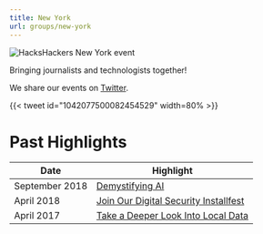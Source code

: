 ```yaml
---
title: New York
url: groups/new-york
---
```


![HacksHackers New York event](https://pbs.twimg.com/media/CrtalO9XgAATwmY?format=jpg&name=medium)

Bringing journalists and technologists together!

We share our events on [Twitter](https://twitter.com/HacksHackersNYC).

{{< tweet id="1042077500082454529" width=80% >}}

# Past Highlights

| **Date**  | **Highlight** |  
|-----------|---------------|  
| September 2018 | [Demystifying AI](https://www.meetup.com/hacks-hackers-nyc/events/254757540/) |
| April 2018 | [Join Our Digital Security Installfest](https://www.meetup.com/hacks-hackers-nyc/events/249030312/) |   
| April 2017 | [Take a Deeper Look Into Local Data](https://www.meetup.com/hacks-hackers-nyc/events/238829606/) |

